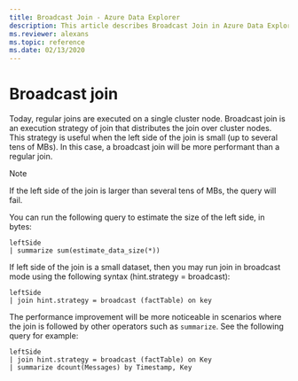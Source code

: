 ```yaml
---
title: Broadcast Join - Azure Data Explorer
description: This article describes Broadcast Join in Azure Data Explorer.
ms.reviewer: alexans
ms.topic: reference
ms.date: 02/13/2020
---
```

# Broadcast join

Today, regular joins are executed on a single cluster node.
Broadcast join is an execution strategy of join that distributes the join over cluster nodes. This strategy is useful when the left side of the join is small (up to several tens of MBs). In this case, a broadcast join will be more performant than a regular join.

> [!NOTE]
> If the left side of the join is larger than several tens of MBs, the query will fail.
> 
> You can run the following query to estimate the size of the left side, in bytes:
> 
> ```kusto
> leftSide
> | summarize sum(estimate_data_size(*))
> ```

If left side of the join is a small dataset, then you may run join in broadcast mode using the following syntax (hint.strategy = broadcast):

```kusto
leftSide 
| join hint.strategy = broadcast (factTable) on key
```

The performance improvement will be more noticeable in scenarios where the join is followed by other operators such as `summarize`.  See the following query for example:

```kusto
leftSide 
| join hint.strategy = broadcast (factTable) on Key
| summarize dcount(Messages) by Timestamp, Key
```
